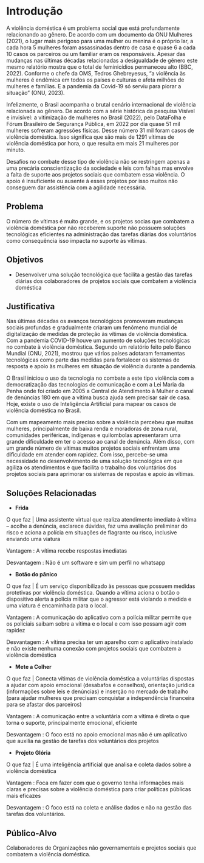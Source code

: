 # Introdução

A violência doméstica é um problema social que está profundamente relacionando ao gênero. De acordo com um documento da ONU Mulheres (2021), o lugar mais perigoso para uma mulher ou menina é o próprio lar, a cada hora 5 mulheres foram assassinadas dentro de casa e quase 6 a cada 10 casos os parceiros ou um familiar eram os responsáveis. Apesar das mudanças nas últimas décadas relacionadas a desigualdade de gênero este mesmo relatório mostra que o total de feminicídios permaneceu alto (BBC, 2022). Conforme o chefe da OMS, Tedros Ghebreyesus, “a violência às mulheres é endêmica em todos os países e culturas e afeta milhões de mulheres e famílias. E a pandemia da Covid-19 só serviu para piorar a situação” (ONU, 2023).

Infelizmente, o Brasil acompanha o brutal cenário internacional de violência relacionada ao gênero. De acordo com a série histórica da pesquisa Visível e invisível: a vitimização de mulheres no Brasil (2022), pelo DataFolha e Fórum Brasileiro de Segurança Pública, em 2022 por dia quase 51 mil mulheres sofreram agressões físicas. Desse número 31 mil foram casos de violência doméstica. Isso significa que são mais de 1291 vítimas de violência doméstica por hora, o que resulta em mais 21 mulheres por minuto.

Desafios no combate desse tipo de violência não se restringem apenas a uma precária conscientização da sociedade e leis com falhas mas envolve a falta de suporte aos projetos sociais que combatem essa violência. O apoio é insuficiente ou ausente à esses projetos por isso muitos não conseguem dar assistência com a agilidade necessária.

## Problema
O número de vítimas é muito grande, e os projetos socias que combatem a violência doméstica por não receberem suporte não possuem soluções tecnológicas eficientes na administração das tarefas diárias dos voluntários como consequência isso impacta no suporte às vítimas.

## Objetivos

- Desenvolver uma solução tecnológica que facilita a gestão das tarefas diárias dos colaboradores de projetos sociais que combatem a violência doméstica

## Justificativa

Nas últimas décadas os avanços tecnológicos promoveram mudanças sociais profundas e gradualmente criaram um fenômeno mundial de digitalização de medidas de proteção às vítimas de violência doméstica. 
Com a pandemia COVID-19 houve um aumento de soluções tecnológicas no combate à violência doméstica. Segundo um relatório feito pelo Banco Mundial (ONU, 2021), mostrou que vários países adotaram ferramentas tecnológicas como parte das medidas para fortalecer os sistemas de resposta e apoio às mulheres em situação de violência durante a pandemia.

O Brasil iniciou o uso da tecnologia no combate a este tipo violência com a democratização das tecnologias de comunicação e com a Lei Maria da Penha onde foi criado em 2005 a Central de Atendimento à Mulher o canal de denúncias 180 em que a vítima busca ajuda sem precisar sair de casa. Hoje, existe o uso de Inteligência Artificial para mapear os casos de violência doméstica no Brasil. 

Com um mapeamento mais preciso sobre a violência percebeu que muitas mulheres, principalmente de baixa renda e moradoras de zona rural, comunidades periféricas, indígenas e quilombolas apresentaram uma grande dificuldade em ter o acesso ao canal de denúncia. Além disso, com um grande número de vítimas muitos projetos sociais enfrentam uma dificuldade em atender com rapidez. Com isso, percebe-se uma necessidade no desenvolvimento de uma solução tecnológica em que agiliza os atendimentos e que facilita o trabalho dos voluntários dos projetos sociais para aprimorar os sistemas de repostas e apoio às vítimas.

## Soluções Relacionadas
- **Frida** 

O que faz   |  Uma assistente virtual que realiza atendimento imediato à vítima – acolhe a denúncia, esclarece dúvidas, faz uma avaliação preliminar do risco e aciona a polícia em situações de flagrante ou risco, inclusive enviando uma viatura

Vantagem : A vítima recebe respostas imediatas

Desvantagem  : Não é um software e sim um perfil no whatsapp


- **Botão do pânico**
 
 O que faz   | É um serviço disponibilizado às pessoas que possuem medidas protetivas por violência doméstica. Quando a vítima aciona o botão o dispositivo alerta a polícia militar que o agressor está violando a medida e uma viatura é encaminhada para o local.
 
 
 Vantagem : A comunicação do aplicativo com a polícia militar permite que os políciais saibam sobre a vítima e o local e com isso possam agir com rapidez
 
 
 Desvantagem  : A vítima precisa ter um aparelho com o aplicativo instalado e não existe nenhuma conexão com projetos sociais que combatem a violência doméstica
  
- **Mete a Colher**

 O que faz   | Conecta vítimas de violência doméstica a voluntárias dispostas a ajudar com apoio emocional (desabafos e conselhos), orientação jurídica (informações sobre leis e denúncias) e inserção no mercado de trabalho (para ajudar mulheres que precisam conquistar a independência financeira para se afastar dos parceiros)
 
 
 Vantagem : A comunicação entre a voluntária com a vítima é direta o que torna o suporte, principalmente emocional, eficiente
 
 
 Desvantagem  : O foco está no apoio emocional mas não é um aplicativo que auxilia na gestão de tarefas dos voluntários dos projetos
 
- **Projeto Glória**
 
 O que faz   | É uma inteligência artificial que analisa e coleta dados sobre a violência doméstica
 
 
 Vantagem : Foca em fazer com que o governo tenha informações mais  claras e precisas sobre a violência doméstica para criar políticas públicas mais eficazes
 
 
 Desvantagem  : O foco está na coleta e análise dados e não na gestão das tarefas dos voluntários.


## Público-Alvo

Colaboradores de Organizações não governamentais e projetos sociais que combatem a violência doméstica.
